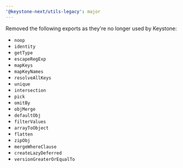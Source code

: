 ```yaml
---
'@keystone-next/utils-legacy': major
---
```


Removed the following exports as they're no longer used by Keystone:

- `noop`
- `identity`
- `getType`
- `escapeRegExp`
- `mapKeys`
- `mapKeyNames`
- `resolveAllKeys`
- `unique`
- `intersection`
- `pick`
- `omitBy`
- `objMerge`
- `defaultObj`
- `filterValues`
- `arrayToObject`
- `flatten`
- `zipObj`
- `mergeWhereClause`
- `createLazyDeferred`
- `versionGreaterOrEqualTo`
